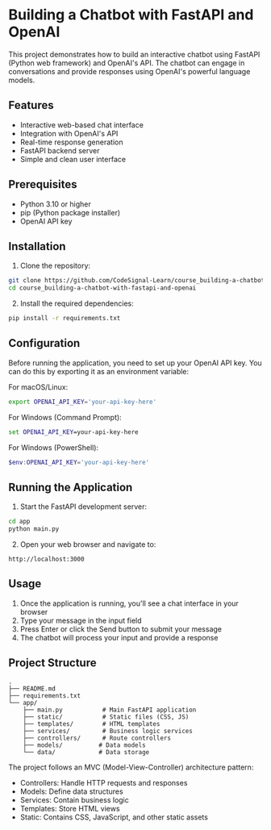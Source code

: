 # Building a Chatbot with FastAPI and OpenAI

This project demonstrates how to build an interactive chatbot using FastAPI (Python web framework) and OpenAI's API. The chatbot can engage in conversations and provide responses using OpenAI's powerful language models.

## Features

- Interactive web-based chat interface
- Integration with OpenAI's API
- Real-time response generation
- FastAPI backend server
- Simple and clean user interface

## Prerequisites

- Python 3.10 or higher
- pip (Python package installer)
- OpenAI API key

## Installation

1. Clone the repository:
```bash
git clone https://github.com/CodeSignal-Learn/course_building-a-chatbot-with-fastapi-and-openai
cd course_building-a-chatbot-with-fastapi-and-openai
```

2. Install the required dependencies:
```bash
pip install -r requirements.txt
```

## Configuration

Before running the application, you need to set up your OpenAI API key. You can do this by exporting it as an environment variable:

For macOS/Linux:
```bash
export OPENAI_API_KEY='your-api-key-here'
```

For Windows (Command Prompt):
```cmd
set OPENAI_API_KEY=your-api-key-here
```

For Windows (PowerShell):
```powershell
$env:OPENAI_API_KEY='your-api-key-here'
```

## Running the Application

1. Start the FastAPI development server:
```bash
cd app
python main.py
```

2. Open your web browser and navigate to:
```
http://localhost:3000
```

## Usage

1. Once the application is running, you'll see a chat interface in your browser
2. Type your message in the input field
3. Press Enter or click the Send button to submit your message
4. The chatbot will process your input and provide a response

## Project Structure

```
.
├── README.md
├── requirements.txt
└── app/
    ├── main.py           # Main FastAPI application
    ├── static/           # Static files (CSS, JS)
    ├── templates/        # HTML templates
    ├── services/         # Business logic services
    ├── controllers/      # Route controllers
    ├── models/          # Data models
    └── data/            # Data storage
```

The project follows an MVC (Model-View-Controller) architecture pattern:
- Controllers: Handle HTTP requests and responses
- Models: Define data structures
- Services: Contain business logic
- Templates: Store HTML views
- Static: Contains CSS, JavaScript, and other static assets